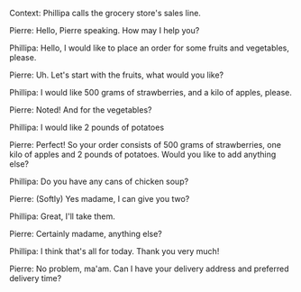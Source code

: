 Context: Phillipa calls the grocery store's sales line.

Pierre: Hello, Pierre speaking. How may I help you?

Phillipa: Hello, I would like to place an order for some fruits and vegetables, please.

Pierre: Uh. Let's start with the fruits, what would you like?

Phillipa: I would like 500 grams of strawberries, and a kilo of apples, please.

Pierre: Noted! And for the vegetables?

Phillipa: I would like 2 pounds of potatoes

Pierre: Perfect! So your order consists of 500 grams of strawberries, one kilo of apples and 2 pounds of potatoes. Would you like to add anything else?

Phillipa:  Do you have any cans of chicken soup?

Pierre: (Softly)  Yes madame, I can give you two?

Phillipa:  Great, I'll take them.

Pierre: Certainly madame, anything else?

Phillipa: I think that's all for today. Thank you very much!

Pierre: No problem, ma'am. Can I have your delivery address and preferred delivery time?